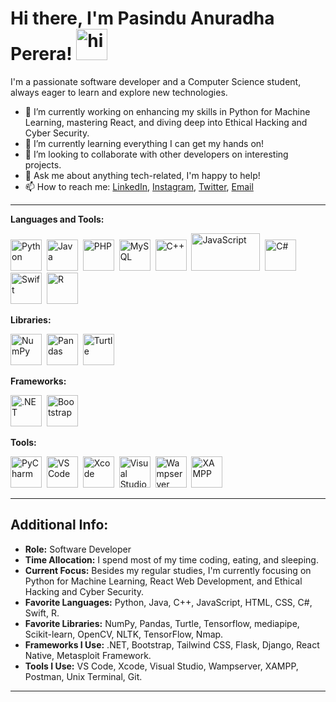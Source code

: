 # Hi there, I'm Pasindu Anuradha Perera! <img src="https://user-images.githubusercontent.com/1303154/88677602-1635ba80-d120-11ea-84d8-d263ba5fc3c0.gif" width="50px" height="50px" alt="hi">
I'm a passionate software developer and a Computer Science student, always eager to learn and explore new technologies.

- 🔭 I’m currently working on enhancing my skills in Python for Machine Learning, mastering React, and diving deep into Ethical Hacking and Cyber Security.
- 🌱 I’m currently learning everything I can get my hands on!
- 👯 I’m looking to collaborate with other developers on interesting projects.
- 💬 Ask me about anything tech-related, I'm happy to help!
- 📫 How to reach me: [LinkedIn](https://www.linkedin.com/in/pasindu-perera-6a2bb0252/), [Instagram](https://www.instagram.com/pasinduanuradhaperera/), [Twitter](https://twitter.com/pasindu10748863), [Email](mailto:paisnduanuradhaperera@gmail.com)

---

**Languages and Tools:**

<img src="https://cdn3.iconfinder.com/data/icons/logos-and-brands-adobe/512/267_Python-512.png" alt="Python" width="50" height="50">&nbsp;&nbsp;<img src="https://cdn-icons-png.flaticon.com/512/5968/5968282.png" alt="Java" width="50" height="50">&nbsp;&nbsp;<img src="https://cdn-icons-png.flaticon.com/512/5968/5968332.png" alt="PHP" width="50" height="50">&nbsp;&nbsp;<img src="https://www.freepnglogos.com/uploads/logo-mysql-png/logo-mysql-mysql-logo-png-images-are-download-crazypng-21.png" alt="MySQL" width="50" height="50">&nbsp;&nbsp;<img src="https://cdn-icons-png.flaticon.com/512/6132/6132222.png" alt="C++" width="50" height="50">&nbsp;&nbsp;<img src="https://user-images.githubusercontent.com/30186107/29488525-f55a69d0-84da-11e7-8a39-5476f663b5eb.png" alt="JavaScript" width="110" height="60">&nbsp;&nbsp;<img src="https://static-00.iconduck.com/assets.00/c-sharp-c-icon-456x512-9sej0lrz.png" alt="C#" width="50" height="50">&nbsp;&nbsp;<img src="https://cdn-icons-png.flaticon.com/512/5968/5968371.png" alt="Swift" width="50" height="50">&nbsp;&nbsp;<img src="https://upload.wikimedia.org/wikipedia/commons/thumb/1/1b/R_logo.svg/2560px-R_logo.svg.png" alt="R" width="50" height="50">

**Libraries:**

<img src="https://user-images.githubusercontent.com/67586773/105040771-43887300-5a88-11eb-9f01-bee100b9ef22.png" alt="NumPy" width="50" height="50">&nbsp;&nbsp;<img src="https://seeklogo.com/images/P/pandas-logo-776F6D45BB-seeklogo.com.png" alt="Pandas" width="50" height="50">&nbsp;&nbsp;<img src="https://techgator.in/wp-content/uploads/2021/07/python-turtle.jpeg" alt="Turtle" width="50" height="50">

**Frameworks:**

<img src="https://banner2.cleanpng.com/20180812/bwp/kisspng-net-framework-microsoft-windows-7-die-technisch-microsoft-dot-www-galleryhip-com-the-hippest-pic-5b6fde4d79b365.2509378615340580614985.jpg" alt=".NET" width="50" height="50">&nbsp;&nbsp;<img src="https://toppng.com/uploads/preview/bootstrap-featured-image-bootstrap-3-logo-11563293130teouf93qpu.png" alt="Bootstrap" width="50" height="50">

**Tools:**

<img src="https://upload.wikimedia.org/wikipedia/commons/thumb/1/1d/PyCharm_Icon.svg/1024px-PyCharm_Icon.svg.png" alt="PyCharm" width="50" height="50">&nbsp;&nbsp;<img src="https://cdn.icon-icons.com/icons2/2107/PNG/512/file_type_vscode_icon_130084.png" alt="VS Code" width="50" height="50">&nbsp;&nbsp;<img src="https://upload.wikimedia.org/wikipedia/en/5/56/Xcode_14_icon.png" alt="Xcode" width="50" height="50">&nbsp;&nbsp;<img src="https://cdn-icons-png.flaticon.com/512/906/906324.png" alt="Visual Studio" width="50" height="50">&nbsp;&nbsp;<img src="https://upload.wikimedia.org/wikipedia/commons/thumb/f/f4/WampServer-logo.svg/2048px-WampServer-logo.svg.png" alt="Wampserver" width="50" height="50">&nbsp;&nbsp;<img src="https://cdn2.iconfinder.com/data/icons/pack1-baco-flurry-icons-style/512/XAMPP.png" alt="XAMPP" width="50" height="50">

---

## Additional Info:
- **Role:** Software Developer
- **Time Allocation:** I spend most of my time coding, eating, and sleeping.
- **Current Focus:** Besides my regular studies, I'm currently focusing on Python for Machine Learning, React Web Development, and Ethical Hacking and Cyber Security.
- **Favorite Languages:** Python, Java, C++, JavaScript, HTML, CSS, C#, Swift, R.
- **Favorite Libraries:** NumPy, Pandas, Turtle, Tensorflow, mediapipe, Scikit-learn, OpenCV, NLTK, TensorFlow, Nmap.
- **Frameworks I Use:** .NET, Bootstrap, Tailwind CSS, Flask, Django, React Native, Metasploit Framework.
- **Tools I Use:** VS Code, Xcode, Visual Studio, Wampserver, XAMPP, Postman, Unix Terminal, Git.


---
